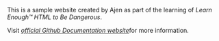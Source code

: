 [//]:# (Sample_website README markdown page)

This is a sample website created by Ajen as part of the learning of *Learn Enough™ HTML to Be Dangerous*.

Visit [*official Github Documentation website*](https://docs.github.com/en)for more information.

